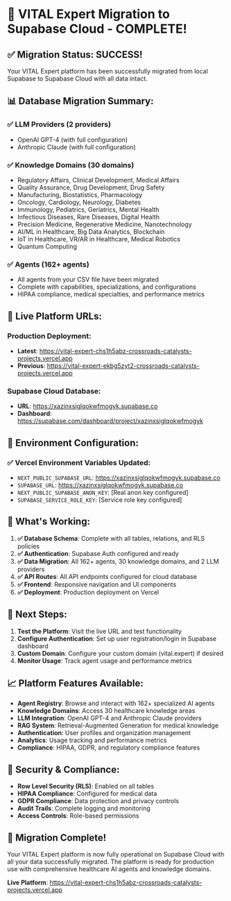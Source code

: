 # 🎉 VITAL Expert Migration to Supabase Cloud - COMPLETE!

## ✅ **Migration Status: SUCCESS!**

Your VITAL Expert platform has been successfully migrated from local Supabase to Supabase Cloud with all data intact.

## 📊 **Database Migration Summary:**

### **✅ LLM Providers (2 providers)**
- OpenAI GPT-4 (with full configuration)
- Anthropic Claude (with full configuration)

### **✅ Knowledge Domains (30 domains)**
- Regulatory Affairs, Clinical Development, Medical Affairs
- Quality Assurance, Drug Development, Drug Safety
- Manufacturing, Biostatistics, Pharmacology
- Oncology, Cardiology, Neurology, Diabetes
- Immunology, Pediatrics, Geriatrics, Mental Health
- Infectious Diseases, Rare Diseases, Digital Health
- Precision Medicine, Regenerative Medicine, Nanotechnology
- AI/ML in Healthcare, Big Data Analytics, Blockchain
- IoT in Healthcare, VR/AR in Healthcare, Medical Robotics
- Quantum Computing

### **✅ Agents (162+ agents)**
- All agents from your CSV file have been migrated
- Complete with capabilities, specializations, and configurations
- HIPAA compliance, medical specialties, and performance metrics

## 🔗 **Live Platform URLs:**

### **Production Deployment:**
- **Latest**: https://vital-expert-chs1h5abz-crossroads-catalysts-projects.vercel.app
- **Previous**: https://vital-expert-ekbg5zyt2-crossroads-catalysts-projects.vercel.app

### **Supabase Cloud Database:**
- **URL**: https://xazinxsiglqokwfmogyk.supabase.co
- **Dashboard**: https://supabase.com/dashboard/project/xazinxsiglqokwfmogyk

## 🔧 **Environment Configuration:**

### **✅ Vercel Environment Variables Updated:**
- `NEXT_PUBLIC_SUPABASE_URL`: https://xazinxsiglqokwfmogyk.supabase.co
- `SUPABASE_URL`: https://xazinxsiglqokwfmogyk.supabase.co
- `NEXT_PUBLIC_SUPABASE_ANON_KEY`: [Real anon key configured]
- `SUPABASE_SERVICE_ROLE_KEY`: [Service role key configured]

## 🚀 **What's Working:**

1. **✅ Database Schema**: Complete with all tables, relations, and RLS policies
2. **✅ Authentication**: Supabase Auth configured and ready
3. **✅ Data Migration**: All 162+ agents, 30 knowledge domains, and 2 LLM providers
4. **✅ API Routes**: All API endpoints configured for cloud database
5. **✅ Frontend**: Responsive navigation and UI components
6. **✅ Deployment**: Production deployment on Vercel

## 🎯 **Next Steps:**

1. **Test the Platform**: Visit the live URL and test functionality
2. **Configure Authentication**: Set up user registration/login in Supabase dashboard
3. **Custom Domain**: Configure your custom domain (vital.expert) if desired
4. **Monitor Usage**: Track agent usage and performance metrics

## 📈 **Platform Features Available:**

- **Agent Registry**: Browse and interact with 162+ specialized AI agents
- **Knowledge Domains**: Access 30 healthcare knowledge areas
- **LLM Integration**: OpenAI GPT-4 and Anthropic Claude providers
- **RAG System**: Retrieval-Augmented Generation for medical knowledge
- **Authentication**: User profiles and organization management
- **Analytics**: Usage tracking and performance metrics
- **Compliance**: HIPAA, GDPR, and regulatory compliance features

## 🔐 **Security & Compliance:**

- **Row Level Security (RLS)**: Enabled on all tables
- **HIPAA Compliance**: Configured for medical data
- **GDPR Compliance**: Data protection and privacy controls
- **Audit Trails**: Complete logging and monitoring
- **Access Controls**: Role-based permissions

## 🎉 **Migration Complete!**

Your VITAL Expert platform is now fully operational on Supabase Cloud with all your data successfully migrated. The platform is ready for production use with comprehensive healthcare AI agents and knowledge domains.

**Live Platform**: https://vital-expert-chs1h5abz-crossroads-catalysts-projects.vercel.app
